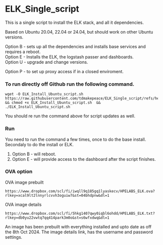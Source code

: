 # ELK_Single_script


This is a single script to install the ELK stack, and all it dependencies. 

Based on Ubuntu 20.04, 22.04 or 24.04, but should work on other Ubuntu versions. 

Option B - sets up all the dependencies and installs base services and requires a reboot. \
Option E - Installs the ELK, the logstash passer and dashboards. \
Option U - upgrade and change versions.

Option P - to set up proxy access if in a closed enviroment.


### To run directly off Github run the following command.
```
wget -O ELK_Install_Ubuntu_script.sh  https://raw.githubusercontent.com/tdmakepeace/ELK_Single_script/refs/heads/main/ELK_Install_Ubuntu_script.sh && chmod +x ELK_Install_Ubuntu_script.sh  &&  ./ELK_Install_Ubuntu_script.sh
```

You should re run the command above for script updates as well.


### Run
You need to run the command a few times, once to do the base install. Secondaly to do the install or ELK.
1. Option B - will reboot.
2. Option E - will provide access to the dashboard after the script finishes. 



### OVA option ###
OVA image prebuilt
``` 
https://www.dropbox.com/scl/fi/iwqll9q185gq1lyaskecv/HPELABS_ELK.ova?rlkey=xcal9lt2lnnyrlcvvh3oguiw7&st=04bhdpnw&dl=1
```

OVA image details
``` 
https://www.dropbox.com/scl/fi/5hkg1407qwy0iqbl6ohdd/HPELABS_ELK.txt?rlkey=db0yu22vwtq7qq414park3m0o&st=s6wfxdwq&dl=1 
```
An image has been prebuilt with everything installed and upto date as off the 8th Oct 2024.
The image details link, has the username and password settings.

